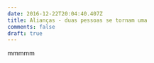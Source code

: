 ```yaml
---
date: 2016-12-22T20:04:40.407Z
title: Alianças - duas pessoas se tornam uma
comments: false
draft: true
---
```


mmmmm
